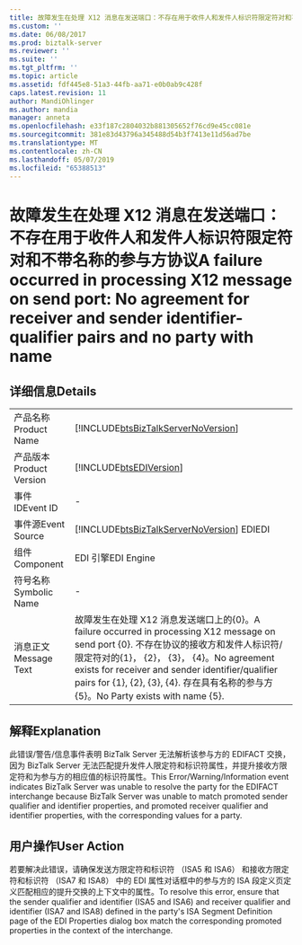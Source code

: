 ```yaml
---
title: 故障发生在处理 X12 消息在发送端口：不存在用于收件人和发件人标识符限定符对和不带名称的参与方协议 |Microsoft Docs
ms.custom: ''
ms.date: 06/08/2017
ms.prod: biztalk-server
ms.reviewer: ''
ms.suite: ''
ms.tgt_pltfrm: ''
ms.topic: article
ms.assetid: fdf445e8-51a3-44fb-aa71-e0b0ab9c428f
caps.latest.revision: 11
author: MandiOhlinger
ms.author: mandia
manager: anneta
ms.openlocfilehash: e33f187c2804032b881305652f76cd9e45cc081e
ms.sourcegitcommit: 381e83d43796a345488d54b3f7413e11d56ad7be
ms.translationtype: MT
ms.contentlocale: zh-CN
ms.lasthandoff: 05/07/2019
ms.locfileid: "65388513"
---
```

# <a name="a-failure-occurred-in-processing-x12-message-on-send-port-no-agreement-for-receiver-and-sender-identifier-qualifier-pairs-and-no-party-with-name"></a><span data-ttu-id="e1c36-102">故障发生在处理 X12 消息在发送端口：不存在用于收件人和发件人标识符限定符对和不带名称的参与方协议</span><span class="sxs-lookup"><span data-stu-id="e1c36-102">A failure occurred in processing X12 message on send port: No agreement for receiver and sender identifier-qualifier pairs and no party with name</span></span>
## <a name="details"></a><span data-ttu-id="e1c36-103">详细信息</span><span class="sxs-lookup"><span data-stu-id="e1c36-103">Details</span></span>  
  
|                 |                                                                                                                                                                                              |
|-----------------|----------------------------------------------------------------------------------------------------------------------------------------------------------------------------------------------|
|  <span data-ttu-id="e1c36-104">产品名称</span><span class="sxs-lookup"><span data-stu-id="e1c36-104">Product Name</span></span>   |                                                      [!INCLUDE[btsBizTalkServerNoVersion](../includes/btsbiztalkservernoversion-md.md)]                                                      |
| <span data-ttu-id="e1c36-105">产品版本</span><span class="sxs-lookup"><span data-stu-id="e1c36-105">Product Version</span></span> |                                                                  [!INCLUDE[btsEDIVersion](../includes/btsediversion-md.md)]                                                                  |
|    <span data-ttu-id="e1c36-106">事件 ID</span><span class="sxs-lookup"><span data-stu-id="e1c36-106">Event ID</span></span>     |                                                                                              -                                                                                               |
|  <span data-ttu-id="e1c36-107">事件源</span><span class="sxs-lookup"><span data-stu-id="e1c36-107">Event Source</span></span>   |                                                    [!INCLUDE[btsBizTalkServerNoVersion](../includes/btsbiztalkservernoversion-md.md)] <span data-ttu-id="e1c36-108">EDI</span><span class="sxs-lookup"><span data-stu-id="e1c36-108">EDI</span></span>                                                    |
|    <span data-ttu-id="e1c36-109">组件</span><span class="sxs-lookup"><span data-stu-id="e1c36-109">Component</span></span>    |                                                                                          <span data-ttu-id="e1c36-110">EDI 引擎</span><span class="sxs-lookup"><span data-stu-id="e1c36-110">EDI Engine</span></span>                                                                                          |
|  <span data-ttu-id="e1c36-111">符号名称</span><span class="sxs-lookup"><span data-stu-id="e1c36-111">Symbolic Name</span></span>  |                                                                                              -                                                                                               |
|  <span data-ttu-id="e1c36-112">消息正文</span><span class="sxs-lookup"><span data-stu-id="e1c36-112">Message Text</span></span>   | <span data-ttu-id="e1c36-113">故障发生在处理 X12 消息发送端口上的{0}。</span><span class="sxs-lookup"><span data-stu-id="e1c36-113">A failure occurred in processing X12 message on send port {0}.</span></span> <span data-ttu-id="e1c36-114">不存在协议的接收方和发件人标识符/限定符对的{1}， {2}， {3}， {4}。</span><span class="sxs-lookup"><span data-stu-id="e1c36-114">No agreement exists for receiver and sender identifier/qualifier pairs for {1}, {2}, {3}, {4}.</span></span> <span data-ttu-id="e1c36-115">存在具有名称的参与方{5}。</span><span class="sxs-lookup"><span data-stu-id="e1c36-115">No Party exists with name {5}.</span></span> |
  
## <a name="explanation"></a><span data-ttu-id="e1c36-116">解释</span><span class="sxs-lookup"><span data-stu-id="e1c36-116">Explanation</span></span>  
 <span data-ttu-id="e1c36-117">此错误/警告/信息事件表明 BizTalk Server 无法解析该参与方的 EDIFACT 交换，因为 BizTalk Server 无法匹配提升发件人限定符和标识符属性，并提升接收方限定符和为参与方的相应值的标识符属性。</span><span class="sxs-lookup"><span data-stu-id="e1c36-117">This Error/Warning/Information event indicates BizTalk Server was unable to resolve the party for the EDIFACT interchange because BizTalk Server was unable to match promoted sender qualifier and identifier properties, and promoted receiver qualifier and identifier properties, with the corresponding values for a party.</span></span>  
  
## <a name="user-action"></a><span data-ttu-id="e1c36-118">用户操作</span><span class="sxs-lookup"><span data-stu-id="e1c36-118">User Action</span></span>  
 <span data-ttu-id="e1c36-119">若要解决此错误，请确保发送方限定符和标识符 （ISA5 和 ISA6） 和接收方限定符和标识符 （ISA7 和 ISA8） 中的 EDI 属性对话框中的参与方的 ISA 段定义页定义匹配相应的提升交换的上下文中的属性。</span><span class="sxs-lookup"><span data-stu-id="e1c36-119">To resolve this error, ensure that the sender qualifier and identifier (ISA5 and ISA6) and receiver qualifier and identifier (ISA7 and ISA8) defined in the party's ISA Segment Definition page of the EDI Properties dialog box match the corresponding promoted properties in the context of the interchange.</span></span>